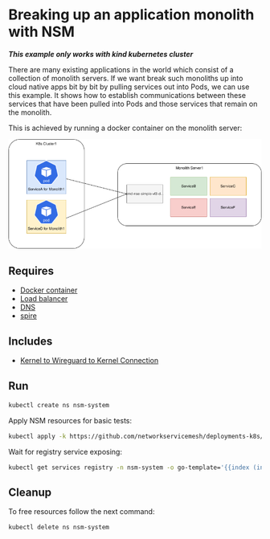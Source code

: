 # Breaking up an application monolith with NSM

**_This example only works with kind kubernetes cluster_**

There are many existing applications in the world which consist of a collection of monolith servers.
If we want break such monoliths up into cloud native apps bit by bit by pulling services out into Pods, we can use this example.
It shows how to establish communications between these services that have been pulled into Pods and those services that remain on the monolith.

This is achieved by running a docker container on the monolith server:

![NSM  k8s_monolith](./k8s_monolith.png "NSM k8s + monolith")

## Requires

- [Docker container](./docker)
- [Load balancer](./loadbalancer)
- [DNS](./dns)
- [spire](./spire)

## Includes

- [Kernel to Wireguard to Kernel Connection](./usecases/Kernel2Wireguard2Kernel)

## Run

```bash
kubectl create ns nsm-system
```

Apply NSM resources for basic tests:
```bash
kubectl apply -k https://github.com/networkservicemesh/deployments-k8s/examples/k8s_monolith/cluster-configuration?ref=b50f46f3bdd7a37a013af5a8f9fd59d0c2d32528
```

Wait for registry service exposing:
```bash
kubectl get services registry -n nsm-system -o go-template='{{index (index (index (index .status "loadBalancer") "ingress") 0) "ip"}}'
```

## Cleanup

To free resources follow the next command:
```bash
kubectl delete ns nsm-system
```
